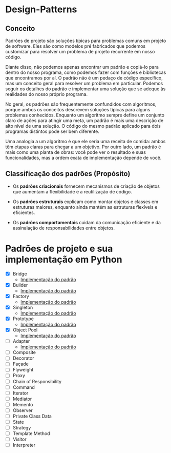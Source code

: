 <h1> Design-Patterns </h1>
<h2>Conceito </h2>
<p> Padrões de projeto são soluções típicas para problemas comuns em projeto de software. Eles são como modelos pré fabricados que podemos customizar para resolver um problema de projeto recorrente em nosso código.<p/>

<p>Diante disso, não podemos apenas encontrar um padrão e copiá-lo para dentro do nosso programa, como podemos fazer com funções e bibliotecas que encontramos por aí. O padrão não é um pedaço de código específico, mas um conceito geral para resolver um problema em particular. Podemos seguir os detalhes do padrão e implementar uma solução que se adeque às realidades do nosso próprio programa.<p/>

<p>No geral, os padrões são frequentemente confundidos com algoritmos, porque ambos os conceitos descrevem soluções típicas para alguns problemas conhecidos. Enquanto um algoritmo sempre define um conjunto claro de ações para atingir uma meta, um padrão é mais uma descrição de alto nível de uma solução. O código do mesmo padrão aplicado para dois programas distintos pode ser bem diferente.</p>

<p>Uma analogia a um algoritmo é que ele seria uma receita de comida: ambos têm etapas claras para chegar a um objetivo. Por outro lado, um padrão é mais como uma planta de obras: você pode ver o resultado e suas funcionalidades, mas a ordem exata de implementação depende de você.</p>

<h2>Classificação dos padrões (Propósito)</h2>

* Os **padrões criacionais** fornecem mecanismos de criação de objetos que aumentam a flexibilidade e a reutilização de código.</ol>

* Os **padrões estruturais** explicam como montar objetos e classes em estruturas maiores, enquanto ainda mantém as estruturas flexíveis e eficientes.

* Os **padrões comportamentais** cuidam da comunicação eficiente e da assinalação de responsabilidades entre objetos.

<h1> Padrões de projeto e sua implementação em Python</h1>

- [x] Bridge </br>
  - [Implementação do padrão](https://github.com/arlindo10/Design-Patterns/tree/main/Bridge) 
- [x] Builder 
  - [Implementação do padrão](https://github.com/arlindo10/Design-Patterns/tree/main/Builder)
- [x] Factory 
  - [Implementação do padrão](https://github.com/arlindo10/Design-Patterns/tree/main/Factory)
- [x] Singleton 
  - [Implementação do padrão](https://github.com/arlindo10/Design-Patterns/tree/main/Factory)
- [x] Prototype
  - [Implementação do padrão](https://github.com/arlindo10/Design-Patterns/tree/main/Prototype)
- [x] Object Pool
  - [Implementação do padrão](https://github.com/arlindo10/Design-Patterns/tree/main/Object%20Pool)
- [ ] Adapter
  - [Implementação do padrão]()
- [ ] Composite
- [ ] Decorator
- [ ] Façade
- [ ] Flyweight
- [ ] Proxy
- [ ] Chain of Responsibility
- [ ] Command
- [ ] Iterator
- [ ] Mediator
- [ ] Memento
- [ ] Observer
- [ ]  Private Class Data
- [ ] State
- [ ]  Strategy
- [ ] Template Method
- [ ] Visitor
- [ ] Interpreter
